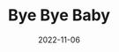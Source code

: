---
title: Bye Bye Baby
date: "2022-11-06"
description: "Lyrics"
album: Fearless
tags: ['Lover', 'Flowy', 'Ethreal']
track: 26
songwriters: ['Taylor Swift', 
'Liz Rose']
billboardChartprev:  
billboardChart:
---